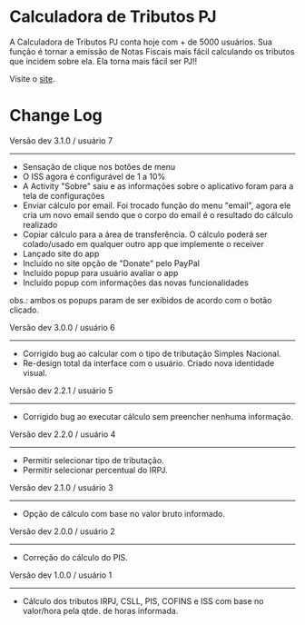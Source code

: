 Calculadora de Tributos PJ
==========================
A Calculadora de Tributos PJ conta hoje com + de 5000 usuários. Sua função é tornar a emissão de Notas Fiscais mais fácil calculando os tributos que incidem sobre ela. Ela torna mais fácil ser PJ!!

Visite o <a href="http://www.calcpj.com.br" target="_blank">site</a>.



Change Log
==========

Versão dev 3.1.0 / usuário 7
***
- Sensação de clique nos botões de menu
- O ISS agora é configurável de 1 a 10%
- A Activity "Sobre" saiu e as informações sobre o aplicativo foram para a tela de configurações
- Enviar cálculo por email. Foi trocado função do menu "email", agora ele cria um novo email sendo que o corpo do email é o resultado do cálculo realizado
- Copiar cálculo para a área de transferência. O cálculo poderá ser colado/usado em qualquer outro app que implemente o receiver
- Lançado site do app
- Incluído no site opção de "Donate" pelo PayPal
- Incluído popup para usuário avaliar o app
- Incluído popup com informações das novas funcionalidades

obs.: ambos os popups param de ser exibidos de acordo com o botão clicado.
    
Versão dev 3.0.0 / usuário 6
***
- Corrigido bug ao calcular com o tipo de tributação Simples Nacional.
- Re-design total da interface com o usuário. Criado nova identidade visual.

Versão dev 2.2.1 / usuário 5
***
- Corrigido bug ao executar cálculo sem preencher nenhuma informação.

Versão dev 2.2.0 / usuário 4 
***
- Permitir selecionar tipo de tributação.
- Permitir selecionar percentual do IRPJ.

Versão dev 2.1.0 / usuário 3
***
- Opção de cálculo com base no valor bruto informado.

Versão dev 2.0.0 / usuário 2
***
- Correção do cálculo do PIS.

Versão dev 1.0.0 / usuário 1
***
- Cálculo dos tributos IRPJ, CSLL, PIS, COFINS e ISS com base no valor/hora pela qtde. de horas informada.
